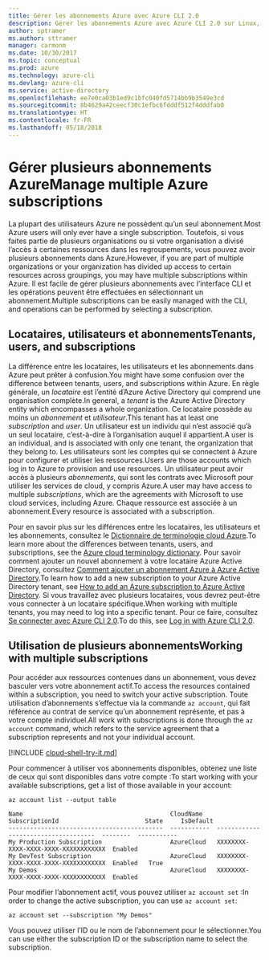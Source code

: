 ```yaml
---
title: Gérer les abonnements Azure avec Azure CLI 2.0
description: Gérer les abonnements Azure avec Azure CLI 2.0 sur Linux, Mac ou Windows.
author: sptramer
ms.author: sttramer
manager: carmonm
ms.date: 10/30/2017
ms.topic: conceptual
ms.prod: azure
ms.technology: azure-cli
ms.devlang: azure-cli
ms.service: active-directory
ms.openlocfilehash: ee7e0ca03b1ed9c1bfc040fd5714bb9b3549e3cd
ms.sourcegitcommit: 8b4629a42ceecf30c1efbc6fdddf512f4dddfab0
ms.translationtype: HT
ms.contentlocale: fr-FR
ms.lasthandoff: 05/18/2018
---
```

# <a name="manage-multiple-azure-subscriptions"></a><span data-ttu-id="2bb8a-103">Gérer plusieurs abonnements Azure</span><span class="sxs-lookup"><span data-stu-id="2bb8a-103">Manage multiple Azure subscriptions</span></span>

<span data-ttu-id="2bb8a-104">La plupart des utilisateurs Azure ne possèdent qu’un seul abonnement.</span><span class="sxs-lookup"><span data-stu-id="2bb8a-104">Most Azure users will only ever have a single subscription.</span></span> <span data-ttu-id="2bb8a-105">Toutefois, si vous faites partie de plusieurs organisations ou si votre organisation a divisé l’accès à certaines ressources dans les regroupements, vous pouvez avoir plusieurs abonnements dans Azure.</span><span class="sxs-lookup"><span data-stu-id="2bb8a-105">However, if you are part of multiple organizations or your organization has divided up access to certain resources across groupings, you may have multiple subscriptions within Azure.</span></span> <span data-ttu-id="2bb8a-106">Il est facile de gérer plusieurs abonnements avec l’interface CLI et les opérations peuvent être effectuées en sélectionnant un abonnement.</span><span class="sxs-lookup"><span data-stu-id="2bb8a-106">Multiple subscriptions can be easily managed with the CLI, and operations can be performed by selecting a subscription.</span></span>

## <a name="tenants-users-and-subscriptions"></a><span data-ttu-id="2bb8a-107">Locataires, utilisateurs et abonnements</span><span class="sxs-lookup"><span data-stu-id="2bb8a-107">Tenants, users, and subscriptions</span></span>

<span data-ttu-id="2bb8a-108">La différence entre les locataires, les utilisateurs et les abonnements dans Azure peut prêter à confusion.</span><span class="sxs-lookup"><span data-stu-id="2bb8a-108">You might have some confusion over the difference between tenants, users, and subscriptions within Azure.</span></span> <span data-ttu-id="2bb8a-109">En règle générale, un _locataire_ est l’entité d’Azure Active Directory qui comprend une organisation complète.</span><span class="sxs-lookup"><span data-stu-id="2bb8a-109">In general, a _tenant_ is the Azure Active Directory entity which encompasses a whole organization.</span></span> <span data-ttu-id="2bb8a-110">Ce locataire possède au moins un _abonnement_ et _utilisateur_.</span><span class="sxs-lookup"><span data-stu-id="2bb8a-110">This tenant has at least one _subscription_ and _user_.</span></span> <span data-ttu-id="2bb8a-111">Un utilisateur est un individu qui n’est associé qu’à un seul locataire, c’est-à-dire à l’organisation auquel il appartient.</span><span class="sxs-lookup"><span data-stu-id="2bb8a-111">A user is an individual, and is associated with only one tenant, the organization that they belong to.</span></span> <span data-ttu-id="2bb8a-112">Les utilisateurs sont les comptes qui se connectent à Azure pour configurer et utiliser les ressources.</span><span class="sxs-lookup"><span data-stu-id="2bb8a-112">Users are those accounts which log in to Azure to provision and use resources.</span></span> <span data-ttu-id="2bb8a-113">Un utilisateur peut avoir accès à plusieurs _abonnements_, qui sont les contrats avec Microsoft pour utiliser les services de cloud, y compris Azure.</span><span class="sxs-lookup"><span data-stu-id="2bb8a-113">A user may have access to multiple _subscriptions_, which are the agreements with Microsoft to use cloud services, including Azure.</span></span> <span data-ttu-id="2bb8a-114">Chaque ressource est associée à un abonnement.</span><span class="sxs-lookup"><span data-stu-id="2bb8a-114">Every resource is associated with a subscription.</span></span>

<span data-ttu-id="2bb8a-115">Pour en savoir plus sur les différences entre les locataires, les utilisateurs et les abonnements, consultez le [Dictionnaire de terminologie cloud Azure](/azure/azure-glossary-cloud-terminology).</span><span class="sxs-lookup"><span data-stu-id="2bb8a-115">To learn more about the differences between tenants, users, and subscriptions, see the [Azure cloud terminology dictionary](/azure/azure-glossary-cloud-terminology).</span></span>
<span data-ttu-id="2bb8a-116">Pour savoir comment ajouter un nouvel abonnement à votre locataire Azure Active Directory, consultez [Comment ajouter un abonnement Azure à Azure Active Directory](/azure/active-directory/active-directory-how-subscriptions-associated-directory).</span><span class="sxs-lookup"><span data-stu-id="2bb8a-116">To learn how to add a new subscription to your Azure Active Directory tenant, see [How to add an Azure subscription to Azure Active Directory](/azure/active-directory/active-directory-how-subscriptions-associated-directory).</span></span>
<span data-ttu-id="2bb8a-117">Si vous travaillez avec plusieurs locataires, vous devrez peut-être vous connecter à un locataire spécifique.</span><span class="sxs-lookup"><span data-stu-id="2bb8a-117">When working with multiple tenants, you may need to log into a specific tenant.</span></span> <span data-ttu-id="2bb8a-118">Pour ce faire, consultez [Se connecter avec Azure CLI 2.0](/cli/azure/authenticate-azure-cli).</span><span class="sxs-lookup"><span data-stu-id="2bb8a-118">To do this, see [Log in with Azure CLI 2.0](/cli/azure/authenticate-azure-cli).</span></span>

## <a name="working-with-multiple-subscriptions"></a><span data-ttu-id="2bb8a-119">Utilisation de plusieurs abonnements</span><span class="sxs-lookup"><span data-stu-id="2bb8a-119">Working with multiple subscriptions</span></span>

<span data-ttu-id="2bb8a-120">Pour accéder aux ressources contenues dans un abonnement, vous devez basculer vers votre abonnement actif.</span><span class="sxs-lookup"><span data-stu-id="2bb8a-120">To access the resources contained within a subscription, you need to switch your active subscription.</span></span> <span data-ttu-id="2bb8a-121">Toute utilisation d’abonnements s’effectue via la commande `az account`, qui fait référence au contrat de service qu’un abonnement représente, et pas à votre compte individuel.</span><span class="sxs-lookup"><span data-stu-id="2bb8a-121">All work with subscriptions is done through the `az account` command, which refers to the service agreement that a subscription represents and not your individual account.</span></span>

[!INCLUDE [cloud-shell-try-it.md](includes/cloud-shell-try-it.md)]

<span data-ttu-id="2bb8a-122">Pour commencer à utiliser vos abonnements disponibles, obtenez une liste de ceux qui sont disponibles dans votre compte :</span><span class="sxs-lookup"><span data-stu-id="2bb8a-122">To start working with your available subscriptions, get a list of those available in your account:</span></span>

```azurecli-interactive
az account list --output table
```

```Output
Name                                         CloudName    SubscriptionId                        State     IsDefault
-------------------------------------------  -----------  ------------------------------------  --------  -----------
My Production Subscription                   AzureCloud   XXXXXXXX-XXXX-XXXX-XXXX-XXXXXXXXXXXX  Enabled
My DevTest Subscription                      AzureCloud   XXXXXXXX-XXXX-XXXX-XXXX-XXXXXXXXXXXX  Enabled   True
My Demos                                     AzureCloud   XXXXXXXX-XXXX-XXXX-XXXX-XXXXXXXXXXXX  Enabled
```

<span data-ttu-id="2bb8a-123">Pour modifier l’abonnement actif, vous pouvez utiliser `az account set` :</span><span class="sxs-lookup"><span data-stu-id="2bb8a-123">In order to change the active subscription, you can use `az account set`:</span></span>

```azurecli-interactive
az account set --subscription "My Demos"
```

<span data-ttu-id="2bb8a-124">Vous pouvez utiliser l’ID ou le nom de l’abonnement pour le sélectionner.</span><span class="sxs-lookup"><span data-stu-id="2bb8a-124">You can use either the subscription ID or the subscription name to select the subscription.</span></span>
